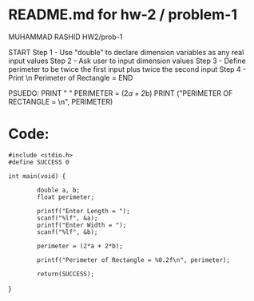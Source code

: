 # README.md for hw-2 / problem-1
MUHAMMAD RASHID
HW2/prob-1

START
	Step 1 - Use "double" to declare dimension variables as any real input values
	Step 2 - Ask user to input dimension values
	Step 3 - Define perimeter to be twice the first input plus twice the second input
	Step 4 - Print \n Perimeter of Rectangle =
END

PSUEDO:
	PRINT " "
	PERIMETER = (2*a + 2*b)
	PRINT ("PERIMETER OF RECTANGLE = \n", PERIMETER)

# Code:
	#include <stdio.h>
	#define SUCCESS 0

	int main(void) {

        	double a, b;
        	float perimeter;

        	printf("Enter Length = ");
        	scanf("%lf", &a);
        	printf("Enter Width = ");
        	scanf("%lf", &b);

        	perimeter = (2*a + 2*b);

       		printf("Perimeter of Rectangle = %0.2f\n", perimeter);

        	return(SUCCESS);
}


